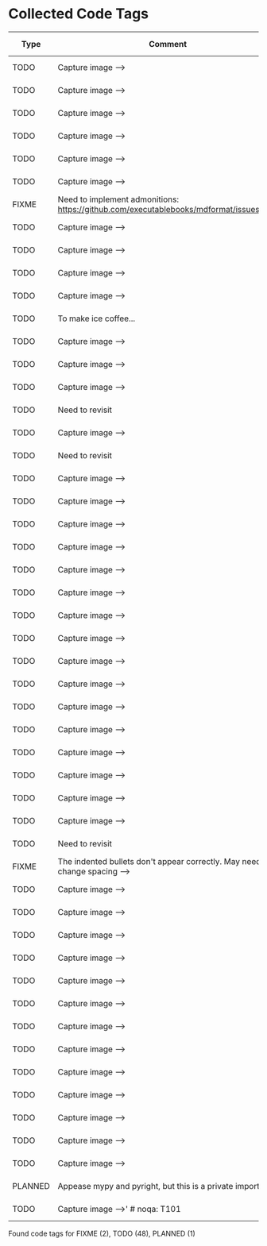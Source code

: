 # Collected Code Tags

| Type    | Comment                                                                               | Last Edit   | Source File                                                                                                                                                                                              |
|---------|---------------------------------------------------------------------------------------|-------------|----------------------------------------------------------------------------------------------------------------------------------------------------------------------------------------------------------|
| TODO    | Capture image -->                                                                     | 2021-06-06  | [_recipe_template.md:13](https://github.com/KyleKing/recipes/blame/2f5f04155f293e8b8a4a6f94c895f9a199038045/_recipe_template.md#L10)                                                                     |
| TODO    | Capture image -->                                                                     | 2021-03-06  | [docs/bread/base_recipe_for_no_knead_bread.md:15](https://github.com/KyleKing/recipes/blame/8d9479ad6e049e761e5ad6a0cb8214d50c9b82d6/docs/bread/base_recipe_for_no_knead_bread.md#L16)                   |
| TODO    | Capture image -->                                                                     | 2021-10-13  | [docs/bread/pretzels.md:13](https://github.com/KyleKing/recipes/blame/d5a88aa3d80486c6c9b1362019669555740e3326/docs/bread/pretzels.md#L10)                                                               |
| TODO    | Capture image -->                                                                     | 2023-07-06  | [docs/breakfast/chia_seed_pudding.md:13](https://github.com/KyleKing/recipes/blame/f213c39fb2cb16cab5c91601e9ff1ff3a8314423/docs/breakfast/chia_seed_pudding.md#L13)                                     |
| TODO    | Capture image -->                                                                     | 2021-05-15  | [docs/breakfast/hash.md:13](https://github.com/KyleKing/recipes/blame/1d45449107e86f3843a3051a6e3a4d43b060cea4/docs/breakfast/hash.md#L14)                                                               |
| TODO    | Capture image -->                                                                     | 2020-12-06  | [docs/dessert/baked_apples.md:15](https://github.com/KyleKing/recipes/blame/e948debd7fe852fd10eb0575278728252d027bad/docs/dessert/baked_apples.md#L16)                                                   |
| FIXME   | Need to implement admonitions: https://github.com/executablebooks/mdformat/issues/309 | 2022-02-27  | [docs/dessert/chocolatines.md:36](https://github.com/KyleKing/recipes/blame/c17d66310b9f5d71e35530942f124df79c8fa500/docs/dessert/chocolatines.md#L36)                                                   |
| TODO    | Capture image -->                                                                     | 2020-12-06  | [docs/dessert/collens_peanut_butter_bars.md:13](https://github.com/KyleKing/recipes/blame/e948debd7fe852fd10eb0575278728252d027bad/docs/dessert/collens_peanut_butter_bars.md#L14)                       |
| TODO    | Capture image -->                                                                     | 2020-12-06  | [docs/dessert/pineapple_upside_down_cake.md:15](https://github.com/KyleKing/recipes/blame/e948debd7fe852fd10eb0575278728252d027bad/docs/dessert/pineapple_upside_down_cake.md#L16)                       |
| TODO    | Capture image -->                                                                     | 2020-12-06  | [docs/drinks/between_the_sheets.md:11](https://github.com/KyleKing/recipes/blame/e948debd7fe852fd10eb0575278728252d027bad/docs/drinks/between_the_sheets.md#L14)                                         |
| TODO    | Capture image -->                                                                     | 2020-12-06  | [docs/drinks/chilly_chile_paloma.md:13](https://github.com/KyleKing/recipes/blame/e948debd7fe852fd10eb0575278728252d027bad/docs/drinks/chilly_chile_paloma.md#L16)                                       |
| TODO    | To make ice coffee...                                                                 | 2022-02-20  | [docs/drinks/coffee.md:29](https://github.com/KyleKing/recipes/blame/7308849bf0d83ec329a3f1cf4f38b58401992e8c/docs/drinks/coffee.md#L29)                                                                 |
| TODO    | Capture image -->                                                                     | 2021-01-17  | [docs/drinks/eggnog.md:13](https://github.com/KyleKing/recipes/blame/d3efdf41b90b163fbc58c10290088faf4eb21173/docs/drinks/eggnog.md#L14)                                                                 |
| TODO    | Capture image -->                                                                     | 2021-05-16  | [docs/drinks/mock-a-rita.md:13](https://github.com/KyleKing/recipes/blame/ab60a24d31738a63c6c864a175e4507bc7807f5c/docs/drinks/mock-a-rita.md#L14)                                                       |
| TODO    | Capture image -->                                                                     | 2020-12-06  | [docs/drinks/pina_colada.md:15](https://github.com/KyleKing/recipes/blame/e948debd7fe852fd10eb0575278728252d027bad/docs/drinks/pina_colada.md#L16)                                                       |
| TODO    | Need to revisit                                                                       | 2023-01-12  | [docs/drinks/pina_colada.md:34](https://github.com/KyleKing/recipes/blame/0507b8c93009404ccd2220b5169f2755b41ba8ae/docs/drinks/pina_colada.md#L34)                                                       |
| TODO    | Capture image -->                                                                     | 2020-12-06  | [docs/drinks/pina_con_lima.md:15](https://github.com/KyleKing/recipes/blame/e948debd7fe852fd10eb0575278728252d027bad/docs/drinks/pina_con_lima.md#L16)                                                   |
| TODO    | Need to revisit                                                                       | 2023-01-12  | [docs/drinks/pina_con_lima.md:34](https://github.com/KyleKing/recipes/blame/0507b8c93009404ccd2220b5169f2755b41ba8ae/docs/drinks/pina_con_lima.md#L34)                                                   |
| TODO    | Capture image -->                                                                     | 2021-02-26  | [docs/drinks/sidecar.md:13](https://github.com/KyleKing/recipes/blame/6b8fa7a06302c6c3d832b5d730a6fea82234cdde/docs/drinks/sidecar.md#L14)                                                               |
| TODO    | Capture image -->                                                                     | 2020-12-06  | [docs/drinks/simple_syrup.md:13](https://github.com/KyleKing/recipes/blame/e948debd7fe852fd10eb0575278728252d027bad/docs/drinks/simple_syrup.md#L14)                                                     |
| TODO    | Capture image -->                                                                     | 2022-02-20  | [docs/drinks/spice_75.md:13](https://github.com/KyleKing/recipes/blame/d0fb00741059e2f4ce679651500657de2f534c0d/docs/drinks/spice_75.md#L10)                                                             |
| TODO    | Capture image -->                                                                     | 2021-01-13  | [docs/drinks/spicy_watermelon_margarita.md:11](https://github.com/KyleKing/recipes/blame/043d0c178ea20ae3561327524a34c912ab72c06d/docs/drinks/spicy_watermelon_margarita.md#L12)                         |
| TODO    | Capture image -->                                                                     | 2022-02-18  | [docs/drinks/strawberry_whiskey_smash.md:13](https://github.com/KyleKing/recipes/blame/a3fc708a22d497b4d5e204e542154c052d7e3f49/docs/drinks/strawberry_whiskey_smash.md#L10)                             |
| TODO    | Capture image -->                                                                     | 2022-01-15  | [docs/drinks/winter_whiskey_sour.md:13](https://github.com/KyleKing/recipes/blame/7c4664a8053c6f11a21640d04846db75c6c8cd16/docs/drinks/winter_whiskey_sour.md#L10)                                       |
| TODO    | Capture image -->                                                                     | 2020-12-06  | [docs/meals/oven-baked_sausage.md:15](https://github.com/KyleKing/recipes/blame/37e530b8bd978ab3d5f92326044dc04a13586ce8/docs/meals/oven-baked_sausage.md#L16)                                           |
| TODO    | Capture image -->                                                                     | 2023-07-06  | [docs/meals/smoked_turkey_reuben.md:13](https://github.com/KyleKing/recipes/blame/f213c39fb2cb16cab5c91601e9ff1ff3a8314423/docs/meals/smoked_turkey_reuben.md#L13)                                       |
| TODO    | Capture image -->                                                                     | 2023-07-06  | [docs/pasta/butternut_squash_gnocchi_with_chickpeas.md:13](https://github.com/KyleKing/recipes/blame/f213c39fb2cb16cab5c91601e9ff1ff3a8314423/docs/pasta/butternut_squash_gnocchi_with_chickpeas.md#L13) |
| TODO    | Capture image -->                                                                     | 2020-12-06  | [docs/pasta/classic_pasta_and_mushrooms.md:15](https://github.com/KyleKing/recipes/blame/e948debd7fe852fd10eb0575278728252d027bad/docs/pasta/classic_pasta_and_mushrooms.md#L16)                         |
| TODO    | Capture image -->                                                                     | 2023-07-16  | [docs/poultry/chicken_salad_sandwich.md:11](https://github.com/KyleKing/recipes/blame/74e7077a29a0d9b0b44a97479e210a25a2422c30/docs/poultry/chicken_salad_sandwich.md#L11)                               |
| TODO    | Capture image -->                                                                     | 2020-12-06  | [docs/poultry/chicken_shawarma.md:13](https://github.com/KyleKing/recipes/blame/e948debd7fe852fd10eb0575278728252d027bad/docs/poultry/chicken_shawarma.md#L16)                                           |
| TODO    | Capture image -->                                                                     | 2023-07-06  | [docs/rice/charred_vegetables_and_pho_rice.md:13](https://github.com/KyleKing/recipes/blame/f213c39fb2cb16cab5c91601e9ff1ff3a8314423/docs/rice/charred_vegetables_and_pho_rice.md#L13)                   |
| TODO    | Capture image -->                                                                     | 2023-07-06  | [docs/rice/rice_with_mushrooms_kale_pumpkin_and_egg.md:13](https://github.com/KyleKing/recipes/blame/f213c39fb2cb16cab5c91601e9ff1ff3a8314423/docs/rice/rice_with_mushrooms_kale_pumpkin_and_egg.md#L13) |
| TODO    | Capture image -->                                                                     | 2020-12-06  | [docs/seafood/oven_baked_fish_with_tomatoes.md:15](https://github.com/KyleKing/recipes/blame/e948debd7fe852fd10eb0575278728252d027bad/docs/seafood/oven_baked_fish_with_tomatoes.md#L16)                 |
| TODO    | Capture image -->                                                                     | 2022-03-10  | [docs/seafood/spicy_salmon_roll_bowls.md:13](https://github.com/KyleKing/recipes/blame/663aded781cc1d9f9e104ed1a3e44990bb053796/docs/seafood/spicy_salmon_roll_bowls.md#L13)                             |
| TODO    | Need to revisit                                                                       | 2023-01-12  | [docs/sides/emily_english_roasted_potatoes.md:36](https://github.com/KyleKing/recipes/blame/0507b8c93009404ccd2220b5169f2755b41ba8ae/docs/sides/emily_english_roasted_potatoes.md#L36)                   |
| FIXME   | The indented bullets don't appear correctly. May need to change spacing -->           | 2022-09-15  | [docs/sides/hummus.md:19](https://github.com/KyleKing/recipes/blame/4033ab8e31206f15637e08d7fe642b5e937b0e9b/docs/sides/hummus.md#L19)                                                                   |
| TODO    | Capture image -->                                                                     | 2023-07-07  | [docs/soup/cashew_curry_beef_with_rice_noodles.md:13](https://github.com/KyleKing/recipes/blame/c6372255486413b94c3247858de24f2d577e2b98/docs/soup/cashew_curry_beef_with_rice_noodles.md#L13)           |
| TODO    | Capture image -->                                                                     | 2020-12-06  | [docs/soup/chicken_noodle_soup.md:13](https://github.com/KyleKing/recipes/blame/e948debd7fe852fd10eb0575278728252d027bad/docs/soup/chicken_noodle_soup.md#L14)                                           |
| TODO    | Capture image -->                                                                     | 2022-04-21  | [docs/soup/lentil_soup.md:13](https://github.com/KyleKing/recipes/blame/b22f88e6c9554415e57da2329715aa2bd8285dfe/docs/soup/lentil_soup.md#L13)                                                           |
| TODO    | Capture image -->                                                                     | 2020-12-06  | [docs/sushi/shrimp_and_avocado.md:13](https://github.com/KyleKing/recipes/blame/e948debd7fe852fd10eb0575278728252d027bad/docs/sushi/shrimp_and_avocado.md#L16)                                           |
| TODO    | Capture image -->                                                                     | 2020-12-06  | [docs/sushi/smoked_salmon_nigiri.md:13](https://github.com/KyleKing/recipes/blame/e948debd7fe852fd10eb0575278728252d027bad/docs/sushi/smoked_salmon_nigiri.md#L16)                                       |
| TODO    | Capture image -->                                                                     | 2020-12-06  | [docs/sushi/vegetable_rolls.md:11](https://github.com/KyleKing/recipes/blame/e948debd7fe852fd10eb0575278728252d027bad/docs/sushi/vegetable_rolls.md#L14)                                                 |
| TODO    | Capture image -->                                                                     | 2022-05-30  | [docs/veggie/cauliflower_and_chickpea_masala.md:13](https://github.com/KyleKing/recipes/blame/023b712e93140089dc39e26d1b885a83d2016281/docs/veggie/cauliflower_and_chickpea_masala.md#L13)               |
| TODO    | Capture image -->                                                                     | 2020-12-06  | [docs/veggie/crispy_baked_sweet_potato_fries.md:13](https://github.com/KyleKing/recipes/blame/e948debd7fe852fd10eb0575278728252d027bad/docs/veggie/crispy_baked_sweet_potato_fries.md#L16)               |
| TODO    | Capture image -->                                                                     | 2023-07-06  | [docs/veggie/crispy_tofu_and_zucchini_stir_fry.md:13](https://github.com/KyleKing/recipes/blame/f213c39fb2cb16cab5c91601e9ff1ff3a8314423/docs/veggie/crispy_tofu_and_zucchini_stir_fry.md#L13)           |
| TODO    | Capture image -->                                                                     | 2020-12-06  | [docs/veggie/green_chile_mac.md:13](https://github.com/KyleKing/recipes/blame/e948debd7fe852fd10eb0575278728252d027bad/docs/veggie/green_chile_mac.md#L16)                                               |
| TODO    | Capture image -->                                                                     | 2020-12-06  | [docs/veggie/guacamole.md:13](https://github.com/KyleKing/recipes/blame/e948debd7fe852fd10eb0575278728252d027bad/docs/veggie/guacamole.md#L16)                                                           |
| TODO    | Capture image -->                                                                     | 2022-04-14  | [docs/veggie/instant_pot_vegetarian_chili.md:13](https://github.com/KyleKing/recipes/blame/ac05846f420851ce02a60d56852742469c1aae70/docs/veggie/instant_pot_vegetarian_chili.md#L13)                     |
| TODO    | Capture image -->                                                                     | 2020-12-06  | [docs/veggie/karens_roasted_veggie_bowls.md:11](https://github.com/KyleKing/recipes/blame/e948debd7fe852fd10eb0575278728252d027bad/docs/veggie/karens_roasted_veggie_bowls.md#L14)                       |
| PLANNED | Appease mypy and pyright, but this is a private import                                | 2023-07-22  | [recipes/__init__.py:39](https://github.com/KyleKing/recipes/blame/main/recipes/__init__.py#L39)                                                                                                                                                                                                          |
| TODO    | Capture image -->'  # noqa: T101                                                      | 2020-12-06  | [recipes/formatter.py:87](https://github.com/KyleKing/recipes/blame/e948debd7fe852fd10eb0575278728252d027bad/recipes/formatter.py#L63)                                                                   |

Found code tags for FIXME (2), TODO (48), PLANNED (1)

<!-- calcipy_skip_tags -->
